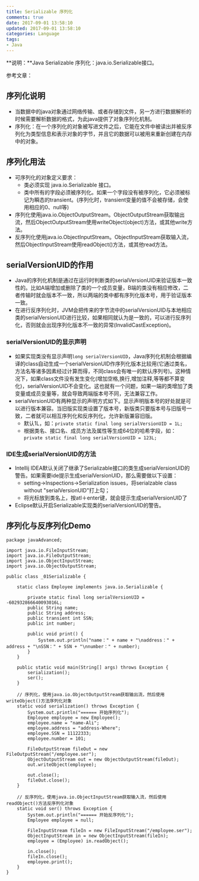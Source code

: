 ```yaml
---
title: Serializable 序列化
comments: true
date: 2017-09-01 13:58:10
updated: 2017-09-01 13:58:10
categories: Language
tags:
- Java
---
```


**说明：**Java Serializable 序列化：java.io.Serializable接口。
<!-- more -->


参考文章：

## 序列化说明
* 当数据中的java对象通过网络传输、或者存储到文件，另一方进行数据解析的时候需要解析数据的格式，为此java提供了对象序列化机制。
* 序列化：在一个序列化的对象被写进文件之后，它能在文件中被读出并被反序列化为类型信息和表示对象的字节，并且它的数据可以被用来重新创建在内存中的对象。

## 序列化用法
* 可序列化的对象定义要求：
    * 类必须实现 java.io.Serializable 接口。
    * 类中所有的字段必须被序列化。如果一个字段没有被序列化，它必须被标记为瞬态的transient。(序列化时，transient变量的值不会被存储，会使用相应的0、null等)
* 序列化使用java.io.ObjectOutputStream。ObjectOutputStream获取输出流，然后ObjectOutputStream使用writeObject(object)方法，或其他write方法。
* 反序列化使用java.io.ObjectInputStream。ObjectInputStream获取输入流，然后ObjectInputStream使用readObject()方法，或其他read方法。

## serialVersionUID的作用
* Java的序列化机制是通过在运行时判断类的serialVersionUID来验证版本一致性的。比如A端增加或删除了类的一个成员变量，B端的类没有相应修改，二者传输时就会版本不一致，所以两端的类中都有序列化版本号，用于验证版本一致。
* 在进行反序列化时，JVM会把传来的字节流中的serialVersionUID与本地相应类的serialVersionUID进行比较，如果相同就认为是一致的，可以进行反序列化，否则就会出现序列化版本不一致的异常(InvalidCastException)。

### serialVersionUID的显示声明
* 如果实现类没有显示声明`long serialVersionUID`，Java序列化机制会根据编译的class自动生成一个serialVersionUID作序列化版本比较用(它通过类名，方法名等诸多因素经过计算而得，不同class会有唯一的默认序列号)。这种情况下，如果class文件没有发生变化(增加空格,换行,增加注释,等等都不算变化)，serialVersionUID不会变化。这也就有一个问题，如果一端的类增加了类变量或成员变量等，就会导致两端版本号不同，无法兼容工作。
* serialVersionUID有两种显示的声明方式如下。显示声明版本号的好处就是可以进行版本兼容。当旧版实现类设置了版本号，新版类只要版本号与旧版号一致，二者就可以相互序列化和反序列化，允许新版兼容旧版。
    * 默认1L，如：`private static final long serialVersionUID = 1L;`
    * 根据类名、接口名、成员方法及属性等生成64位的哈希字段，如：`private static final long serialVersionUID = 123L;`

### IDE生成serialVersionUID的方法
* Intellij IDEA默认关闭了继承了Serializable接口的类生成serialVersionUID的警告。如果需要ide提示生成serialVersionUID，那么需要做以下设置：
    * setting->Inspections->Serialization issues，将serialzable class without "serialVersionUID"打上勾；
    * 将光标放到类名上，按atl＋enter键，就会提示生成serialVersionUID了
* Eclipse默认开启Serializable实现类的serialVersionUID的警告。


## 序列化与反序列化Demo

```
package javaAdvanced;

import java.io.FileInputStream;
import java.io.FileOutputStream;
import java.io.ObjectInputStream;
import java.io.ObjectOutputStream;

public class _01Serializable {

    static class Employee implements java.io.Serializable {

        private static final long serialVersionUID = -602932866640093016L;
        public String name;
        public String address;
        public transient int SSN;
        public int number;

        public void print() {
            System.out.println("name：" + name + "\naddress：" + address + "\nSSN：" + SSN + "\nnumber：" + number);
        }
    }

    public static void main(String[] args) throws Exception {
        serialization();
        ser();
    }

    // 序列化，使用java.io.ObjectOutputStream获取输出流，然后使用writeObject()方法序列化对象
    static void serialization() throws Exception {
        System.out.println("====== 开始序列化");
        Employee employee = new Employee();
        employee.name = "name-Ali";
        employee.address = "address-Where";
        employee.SSN = 11122333;
        employee.number = 101;

        FileOutputStream fileOut = new FileOutputStream("/employee.ser");
        ObjectOutputStream out = new ObjectOutputStream(fileOut);
        out.writeObject(employee);

        out.close();
        fileOut.close();
    }

    // 反序列化，使用java.io.ObjectInputStream获取输入流，然后使用readObject()方法反序列化对象
    static void ser() throws Exception {
        System.out.println("====== 开始反序列化");
        Employee employee = null;

        FileInputStream fileIn = new FileInputStream("/employee.ser");
        ObjectInputStream in = new ObjectInputStream(fileIn);
        employee = (Employee) in.readObject();

        in.close();
        fileIn.close();
        employee.print();
    }
}
```